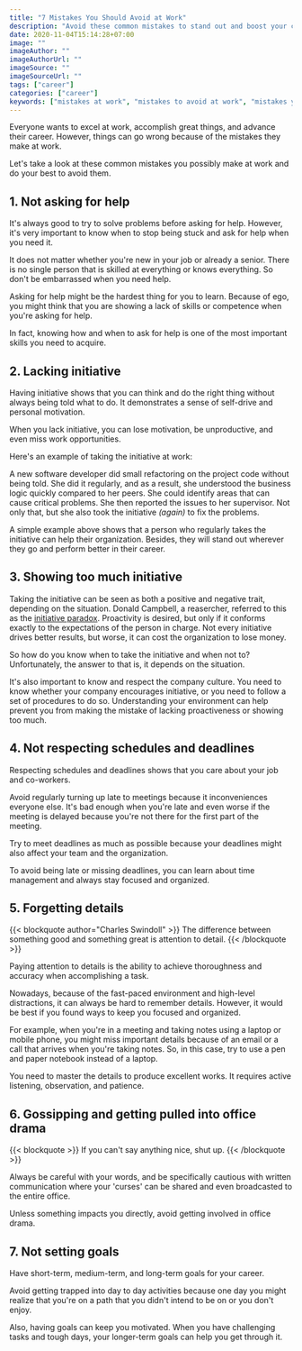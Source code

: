 ```yaml
---
title: "7 Mistakes You Should Avoid at Work"
description: "Avoid these common mistakes to stand out and boost your career at work."
date: 2020-11-04T15:14:28+07:00
image: ""
imageAuthor: ""
imageAuthorUrl: ""
imageSource: ""
imageSourceUrl: ""
tags: ["career"]
categories: ["career"]
keywords: ["mistakes at work", "mistakes to avoid at work", "mistakes you should avoid at work", "new job tips", "job tips"]
---
```


Everyone wants to excel at work, accomplish great things, and advance their career. 
However, things can go wrong because of the mistakes they make at work. 

Let's take a look at these common mistakes you possibly make at work and do your best to avoid them.

## 1. Not asking for help

It's always good to try to solve problems before asking for help. 
However, it's very important to know when to stop being stuck and ask for help when you need it.

It does not matter whether you're new in your job or already a senior. 
There is no single person that is skilled at everything or knows everything. So don't be embarrassed when you need help.

Asking for help might be the hardest thing for you to learn. 
Because of ego, you might think that you are showing a lack of skills or competence when you're asking for help. 

In fact, knowing how and when to ask for help is one of the most important skills you need to acquire.

## 2. Lacking initiative

Having initiative shows that you can think and do the right thing without always being told what to do.
It demonstrates a sense of self-drive and personal motivation.

When you lack initiative, you can lose motivation, be unproductive, and even miss work opportunities.

Here's an example of taking the initiative at work:

A new software developer did small refactoring on the project code without being told.
She did it regularly, and as a result, she understood the business logic quickly compared to her peers.
She could identify areas that can cause critical problems. She then reported the issues to her supervisor.
Not only that, but she also took the initiative _(again)_ to fix the problems.

A simple example above shows that a person who regularly takes the initiative can help their organization. 
Besides, they will stand out wherever they go and perform better in their career.

## 3. Showing too much initiative

Taking the initiative can be seen as both a positive and negative trait, depending on the situation.
Donald Campbell, a reasercher, referred to this as the [initiative paradox](https://journals.aom.org/doi/abs/10.5465/ame.2000.4468066).
Proactivity is desired, but only if it conforms exactly to the expectations of the person in charge. 
Not every initiative drives better results, but worse, it can cost the organization to lose money.

So how do you know when to take the initiative and when not to? 
Unfortunately, the answer to that is, it depends on the situation.

It's also important to know and respect the company culture. 
You need to know whether your company encourages initiative, or you need to follow a set of procedures to do so.
Understanding your environment can help prevent you from making the mistake of lacking proactiveness or showing too much.

## 4. Not respecting schedules and deadlines

Respecting schedules and deadlines shows that you care about your job and co-workers. 

Avoid regularly turning up late to meetings because it inconveniences everyone else. 
It's bad enough when you're late and even worse if the meeting is delayed because you're not there for the first part of the meeting.

Try to meet deadlines as much as possible because your deadlines might also affect your team and the organization.

To avoid being late or missing deadlines, you can learn about time management and always stay focused and organized.

## 5. Forgetting details

{{< blockquote author="Charles Swindoll" >}}
The difference between something good and something great is attention to detail.
{{< /blockquote >}}

Paying attention to details is the ability to achieve thoroughness and accuracy when accomplishing a task.

Nowadays, because of the fast-paced environment and high-level distractions, it can always be hard to remember details.
However, it would be best if you found ways to keep you focused and organized.

For example, when you're in a meeting and taking notes using a laptop or mobile phone, you might miss important details because of an email or a call that arrives when you're taking notes.
So, in this case, try to use a pen and paper notebook instead of a laptop.

You need to master the details to produce excellent works. It requires active listening, observation, and patience.

## 6. Gossipping and getting pulled into office drama

{{< blockquote >}}
If you can't say anything nice, shut up.
{{< /blockquote >}}

Always be careful with your words, and be specifically cautious with written communication where your 'curses' can be shared and even broadcasted to the entire office.

Unless something impacts you directly, avoid getting involved in office drama.

## 7. Not setting goals

Have short-term, medium-term, and long-term goals for your career. 

Avoid getting trapped into day to day activities because one day you might realize that you're on a path that you didn't intend to be on or you don't enjoy.

Also, having goals can keep you motivated. When you have challenging tasks and tough days, your longer-term goals can help you get through it.

